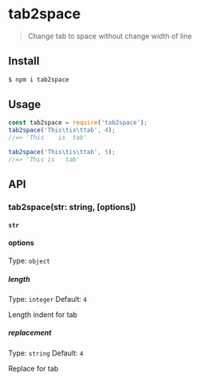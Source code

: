 # tab2space

> Change tab to space without change width of line

## Install
```bash
$ npm i tab2space
```

## Usage

```js
const tab2space = require('tab2space');
tab2space('This\tis\ttab', 4);
//=> 'This    is  tab'

tab2space('This\tis\ttab', 5);
//=> 'This is   tab'
```

## API

### tab2space(str: string, [options])

#### `str`
#### options

Type: `object`

##### length

Type: `integer`
Default: `4`

Length indent for tab

##### replacement

Type: `string`
Default: `4`

Replace for tab
